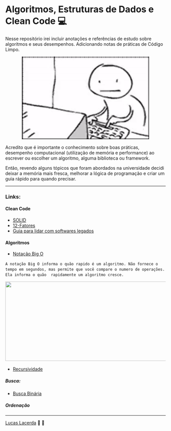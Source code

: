 # Algoritmos, Estruturas de Dados e Clean Code :computer:

Nesse repositório irei incluir anotações e referências de estudo sobre algoritmos e seus desempenhos. Adicionando notas de práticas de Código Limpo. 

<p align="center">
  <img width="400" height="260" src="img/git-write-code.gif">
</p>

Acredito que é importante o conhecimento sobre boas práticas, desempenho computacional (utilização de memória e performance) ao escrever ou escolher um algoritmo, alguma biblioteca ou framework. 
 
Então, revendo alguns tópicos que foram abordados na universidade decidi deixar a memória mais fresca, melhorar a lógica de programação e criar um guia rápido para quando precisar. 


___ 
### Links: 

#### <b>Clean Code</b>
- [SOLID](SOLID/)
- [12-Fatores](https://12factor.net/pt_br/)
- [Guia para lidar com softwares legados](https://blog.geekhunter.com.br/lidando-com-codigo-legado/)


#### <b>Algoritmos</b>
- [Notação Big O](https://pt.khanacademy.org/computing/computer-science/algorithms/asymptotic-notation/a/big-o-notation)  

``` A notação Big O informa o quão rapido é um algoritmo. Não fornece o tempo em segundos, mas permite que você compare o numero de operações. Ela informa o quão  rapidamente um algoritmo cresce. ```  

<p align="center">
  <img width="650" height="250px" src="img/grafico-big-o.png">
</p>  
  
    
    
- [Recursividade](Recursividade/)

##### Busca:
- [Busca Binária](Busca/Binaria)

##### Ordenação

___

[Lucas Lacerda](https://www.linkedin.com/in/lucaaslb/)  :beer: :pizza: